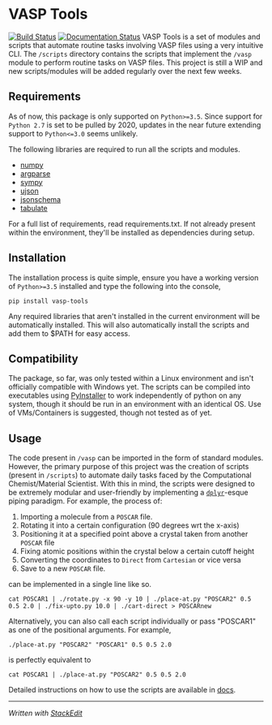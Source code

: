 ﻿# VASP Tools
[![Build Status](https://travis-ci.com/RexGalilae/vasp-tools.svg?branch=master)](https://travis-ci.com/RexGalilae/vasp-tools) [![Documentation Status](https://readthedocs.org/projects/vasp-tools/badge/?version=latest)](https://vasp-tools.readthedocs.io/en/latest/?badge=latest)
VASP Tools is a set of modules and scripts that automate routine tasks involving VASP files using  a very intuitive CLI. The `/scripts` directory contains the scripts that implement the `/vasp` module to perform routine tasks on VASP files. This project is still a WIP and new scripts/modules will be added regularly over the next few weeks.

## Requirements
As of now, this package is only supported on `Python>=3.5`. Since support for `Python 2.7` is set to be pulled by 2020, updates in the near future extending support to `Python<=3.0` seems unlikely.
 
The following libraries are required to run all the scripts and modules.
 - [numpy](https://pypi.org/project/numpy/)
 - [argparse](https://pypi.org/project/argparse/)
 - [sympy](https://pypi.org/project/sympy/)
 - [ujson](https://pypi.org/project/ujson/) 
 - [jsonschema](https://pypi.org/project/jsonschema/)
 - [tabulate](https://pypi.org/project/tabulate/)
 
For a full list of requirements, read requirements.txt. If not already present within the environment, they'll be installed as dependencies during setup.

## Installation
The installation process is quite simple, ensure you have a working version of `Python>=3.5` installed and type the following into the console,

    pip install vasp-tools
    
Any required libraries that aren't installed in the current environment will be automatically installed.
This will also automatically install the scripts and add them to $PATH for easy access.

## Compatibility
The package, so far, was only tested within a Linux environment and isn't officially compatible with Windows yet. The scripts can be compiled into executables using [PyInstaller](https://pypi.org/project/PyInstaller/) to work independently of python on any system, though it should be run in an environment with an identical OS. Use of VMs/Containers is suggested, though not tested as of yet.

## Usage
The code present in `/vasp` can be imported in the form of standard modules. However, the primary purpose of this project was the creation of scripts (present in `/scripts`) to automate daily tasks faced by the Computational Chemist/Material Scientist. With this in mind, the scripts were designed to be extremely modular and user-friendly by implementing a [`dplyr`](https://style.tidyverse.org/pipes.html)-esque piping paradigm. For example, the process of:

 1. Importing a molecule from a `POSCAR` file.
 2. Rotating it into a certain configuration (90 degrees wrt the x-axis)
 3. Positioning it at a specified point above a crystal taken from another `POSCAR` file
 4. Fixing atomic positions within the crystal below a certain cutoff height
 5. Converting the coordinates to `Direct` from `Cartesian` or vice versa
 6. Save to a new `POSCAR` file.

can be implemented in a single line like so.

```
cat POSCAR1 | ./rotate.py -x 90 -y 10 | ./place-at.py "POSCAR2" 0.5 0.5 2.0 | ./fix-upto.py 10.0 | ./cart-direct > POSCARnew
```
Alternatively, you can also call each script individually or pass "POSCAR1" as one of the positional arguments. For example, 

`./place-at.py "POSCAR2" "POSCAR1" 0.5 0.5 2.0`

is perfectly equivalent to

`cat POSCAR1 | ./place-at.py "POSCAR2" 0.5 0.5 2.0`

Detailed instructions on how to use the scripts are available in [docs](https://vasp-tools.readthedocs.io/en/latest/).

----------------------------------------------------------
*Written with [StackEdit](https://stackedit.io/)*

